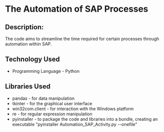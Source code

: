 # The Automation of SAP Processes

## Description:

The code aims to streamline the time required for certain processes through automation within SAP. 

## Technology Used
- Programming Language - Python

## Libraries Used
- pandas - for data manipulation
- tkinter - for the graphical user interface
- win32com.client - for interaction with the Windows platform
- re - for regular expression manipulation
- pyinstaller -  to package the code and libraries into a bundle, creating an executable "pyinstaller Automation_SAP_Activity.py --onefile"

